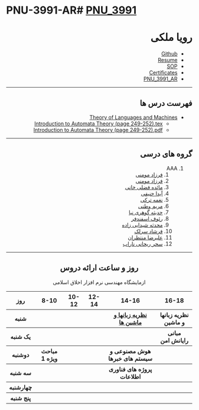 # PNU-3991-AR# [PNU_3991](.://github.com/AliRazavi-edu/PNU_3991#TOC)

<div dir="rtl">
  
# رویا ملکی
- [Github](https://github.com/farzadmoomeni)
- [Resume](https://farzadmoomeni.github.io/)
- [SOP](https://farzadmoomeni.github.io/SOP/)
- [Certificates](https://farzadmoomeni.github.io/Certificates/)
- [PNU_3991_AR](https://github.com/farzadmoomeni/PNU_3991_AR)

------------------
## فهرست درس ها 
- [Theory of Languages and Machines](https://github.com/farzadmoomeni/PNU_3991_AR/tree/main/Theory%20of%20Languages%20and%20Machines)
  - [Introduction to Automata Theory (page 249-252).tex](https://github.com/farzadmoomeni/PNU_3991_AR/blob/main/Theory%20of%20Languages%20and%20Machines/Introduction%20to%20Automata%20Theory%20(page%20249-252).tex)
  - [Introduction to Automata Theory (page 249-252).pdf](https://github.com/farzadmoomeni/PNU_3991_AR/blob/main/Theory%20of%20Languages%20and%20Machines/Introduction%20to%20Automata%20Theory%20(page%20249-252).pdf)

------------------
## گروه های درسی

1. AAA
    1. [فرزاد مومنی](https://github.com/AliRazavi-edu/PNU_3991/tree/master/_BSc/Theory-of-Languages-and-Machines/_1115157_01/63_%D9%81%D8%B1%D8%B2%D8%A7%D8%AF%20%D9%85%D9%88%D9%85%D9%86%D9%8A)
    2. [فرزاد مومنی](https://github.com/AliRazavi-edu/PNU_3991/tree/master/_BSc/Theory-of-Languages-and-Machines/_1115157_02/62_%D8%B1%D9%88%D9%8A%D8%A7%20%D9%85%D9%84%D9%83%D9%8A)
    3. [مائده فضلی خانی](https://github.com/AliRazavi-edu/PNU_3991/tree/master/_BSc/Theory-of-Languages-and-Machines/_1115157_02/44_%D9%85%D8%A7%D8%A6%D8%AF%D9%87%20%D9%81%D8%B6%D9%84%D9%8A%20%D8%AE%D8%A7%D9%86%D9%8A)
    4. [آیدا حنیفی](https://github.com/AliRazavi-edu/PNU_3991/tree/master/_BSc/Theory-of-Languages-and-Machines/_1115157_01/21_%D8%A2%D9%8A%D8%AF%D8%A7%20%D8%AD%D9%86%D9%8A%D9%81%D9%8A)
    5. [نغمه ترکی](https://github.com/AliRazavi-edu/PNU_3991/tree/master/_BSc/Theory-of-Languages-and-Machines/_1115157_02/17_%D9%86%D8%BA%D9%85%D9%87%20%D8%AA%D8%B1%D9%83%D9%8A)
    6. [مریم وطنی](https://github.com/AliRazavi-edu/PNU_3991/tree/master/_BSc/Theory-of-Languages-and-Machines/_1115157_01/68_%D9%85%D8%B1%D9%8A%D9%85%20%D9%88%D8%B7%D9%86%D9%8A)
    7. [حدیثه گوهری نیا](https://github.com/AliRazavi-edu/PNU_3991/tree/master/_BSc/Theory-of-Languages-and-Machines/_1115157_03/13_%D8%AD%D8%AF%D9%8A%D8%AB%D9%87%20%DA%AF%D9%88%D9%87%D8%B1%D9%8A%20%D9%86%D9%8A%D8%A7)
    8. [رئوف اسفندفر](https://github.com/AliRazavi-edu/PNU_3991/tree/master/_BSc/Theory-of-Languages-and-Machines/_1115157_02/05_%D8%B1%D9%8A%D9%88%D9%81%20%D8%A7%D8%B3%D9%81%D9%86%D8%AF%D9%81%D8%B1)
    9. [محدثه شیدایی زاده](https://github.com/AliRazavi-edu/PNU_3991/tree/master/_BSc/Theory-of-Languages-and-Machines/_1115157_01/34_%D9%85%D8%AD%D8%AF%D8%AB%D9%87%20%D8%B4%D9%8A%D8%AF%D8%A7%D8%A6%D9%8A%20%D8%B2%D8%A7%D8%AF%D9%87)
    10. [فرشاد سرلک](https://github.com/AliRazavi-edu/PNU_3991/tree/master/_BSc/Theory-of-Languages-and-Machines/_1115157_02/34_%D9%81%D8%B1%D8%B4%D8%A7%D8%AF%20%D8%B3%D8%B1%D9%84%D9%83)
    11. [علیرضا منتظران](https://github.com/AliRazavi-edu/PNU_3991/tree/master/_BSc/Theory-of-Languages-and-Machines/_1115157_02/63_%D8%B9%D9%84%D9%8A%D8%B1%D8%B6%D8%A7%20%D9%85%D9%86%D8%AA%D8%B8%D8%B1%D8%A7%D9%86)
    12. [سحر ریحانی ناراب](https://github.com/AliRazavi-edu/PNU_3991/tree/master/_BSc/Theory-of-Languages-and-Machines/_1115157_02/30_%D8%B3%D8%AD%D8%B1%20%D8%B1%D9%8A%D8%AD%D8%A7%D9%86%D9%8A%20%D9%86%D8%A7%D8%B1%D8%A7%D8%A8)
  
------------------
<div align="center"> 
  
## روز و ساعت ارائه دروس
  
<table style="width:100%">
  <tr>
    <th>16-18</th>
    <th>14-16</th>
    <th>12-14</th>
    <th>10-12</th>
    <th>8-10</th>
    <th>روز</th>
  </tr>
  <tr>
    <th><a>نظریه زبانها و ماشین</a></th>
    <th><a href="https://github.com/AliRazavi-edu/PNU_3991/tree/master/_BSc/Theory-of-Languages-and-Machines">نظريه زبانها و ماشين ها</a></th>
    <th></th>
    <th></th>
    <th></th>
    <th>شنبه</th>
  </tr>
  <tr>
    <th><a>مبانی رایانش امن</a></th>
    <th></th>
    <th></th>
    <th></th>
    <th></th>
    <th>یک شنبه</th>
  </tr>
  <tr>
    <th></th>
    <th><a>هوش مصنوعی و سیستم های خبرها</a></th>
    <th></th>
    <th></th>
    <th><a>مباحث ویژه 1</a></th>
    <th>دوشنبه</th>
  </tr>
  <tr>
    <th></th>
    <th><a>پروژه های فناوری اطلاعات</a></th>
    <th></th>
    <th></th>
    <th></th>
    <th>سه شنبه</th>
  </tr>
  <tr><a>ازمایشگاه مهندسی نرم افزار </a></th>
    <th></th>
    <th></th>
    <th></th>
    <th></th>
    <th></th>
    <th>چهارشنبه</th>
  </tr>
  <tr><a>اخلاق اسلامی</a></th>
    <th></th>
    <th></th>
    <th></th>
    <th></th>
    <th></th>
    <th>پنج شنبه</th>
  </tr>
</table>

</div>
